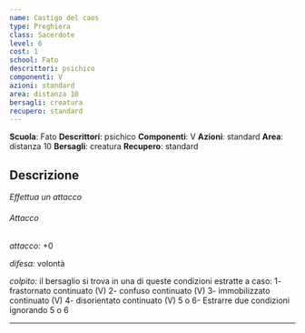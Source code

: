 ```yaml
---
name: Castigo del caos
type: Preghiera
class: Sacerdote
level: 6
cost: 1
school: Fato
descrittori: psichico
componenti: V
azioni: standard
area: distanza 10
bersagli: creatura
recupero: standard
---
```

**Scuola**: Fato
**Descrittori**: psichico
**Componenti**: V
**Azioni**: standard
**Area**: distanza 10
**Bersagli**: creatura
**Recupero**: standard

**Descrizione**
-

*Effettua un attacco*

###### Attacco

*attacco:* +0

*difesa:* volontà

*colpito:* il bersaglio si trova in una di queste condizioni estratte a caso: 1- frastornato continuato (V) 2- confuso continuato (V) 3- immobilizzato continuato (V) 4- disorientato continuato (V) 5 o 6- Estrarre due condizioni ignorando 5 o 6

---